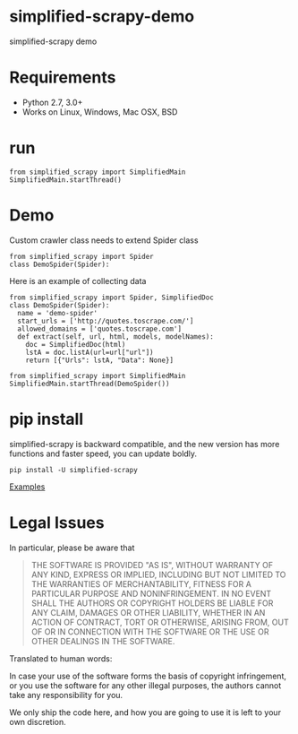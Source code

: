 # simplified-scrapy-demo
simplified-scrapy demo
# Requirements
+ Python 2.7, 3.0+
+ Works on Linux, Windows, Mac OSX, BSD
# run  
```
from simplified_scrapy import SimplifiedMain
SimplifiedMain.startThread()
```
# Demo
Custom crawler class needs to extend Spider class
```
from simplified_scrapy import Spider 
class DemoSpider(Spider):
```
Here is an example of collecting data
```
from simplified_scrapy import Spider, SimplifiedDoc
class DemoSpider(Spider):
  name = 'demo-spider'
  start_urls = ['http://quotes.toscrape.com/']
  allowed_domains = ['quotes.toscrape.com']
  def extract(self, url, html, models, modelNames):
    doc = SimplifiedDoc(html)
    lstA = doc.listA(url=url["url"])
    return [{"Urls": lstA, "Data": None}]

from simplified_scrapy import SimplifiedMain
SimplifiedMain.startThread(DemoSpider())
```

# pip install
simplified-scrapy is backward compatible, and the new version has more functions and faster speed, you can update boldly.
```
pip install -U simplified-scrapy
```
[Examples](https://github.com/yiyedata/simplified-scrapy-demo)

# Legal Issues
In particular, please be aware that

>THE SOFTWARE IS PROVIDED "AS IS", WITHOUT WARRANTY OF ANY KIND, EXPRESS OR IMPLIED, INCLUDING BUT NOT LIMITED TO THE WARRANTIES OF MERCHANTABILITY, FITNESS FOR A PARTICULAR PURPOSE AND NONINFRINGEMENT. IN NO EVENT SHALL THE AUTHORS OR COPYRIGHT HOLDERS BE LIABLE FOR ANY CLAIM, DAMAGES OR OTHER LIABILITY, WHETHER IN AN ACTION OF CONTRACT, TORT OR OTHERWISE, ARISING FROM, OUT OF OR IN CONNECTION WITH THE SOFTWARE OR THE USE OR OTHER DEALINGS IN THE SOFTWARE.

Translated to human words:

In case your use of the software forms the basis of copyright infringement, or you use the software for any other illegal purposes, the authors cannot take any responsibility for you.

We only ship the code here, and how you are going to use it is left to your own discretion.

